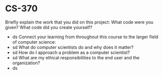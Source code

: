 # CS-370

Briefly explain the work that you did on this project: What code were you given? What code did you create yourself?
  - ds
Connect your learning from throughout this course to the larger field of computer science:
  - sd
What do computer scientists do and why does it matter?
  - sd
How do I approach a problem as a computer scientist?
  - sd
What are my ethical responsibilities to the end user and the organization?
  - ds
